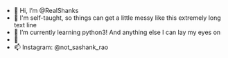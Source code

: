 - 👋 Hi, I’m @RealShanks
- 👀 I'm self-taught, so things can get a little messy like this extremely long text line 
- 🌱 I’m currently learning python3! And anything else I can lay my eyes on 
- 💞️ 
- 📫 Instagram: @not_sashank_rao 

<!---
RealShanks/RealShanks is a ✨ special ✨ repository because its `README.md` (this file) appears on your GitHub profile.
You can click the Preview link to take a look at your changes.
--->
